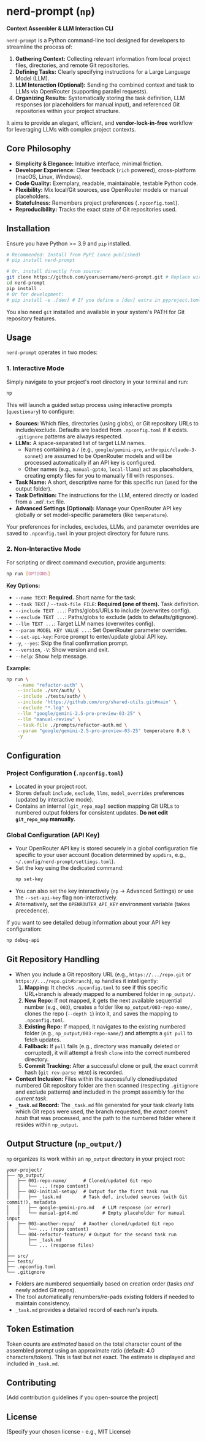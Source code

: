 # nerd-prompt (`np`)

**Context Assembler & LLM Interaction CLI**

`nerd-prompt` is a Python command-line tool designed for developers to streamline the process of:

1.  **Gathering Context:** Collecting relevant information from local project files, directories, and remote Git repositories.
2.  **Defining Tasks:** Clearly specifying instructions for a Large Language Model (LLM).
3.  **LLM Interaction (Optional):** Sending the combined context and task to LLMs via OpenRouter (supporting parallel requests).
4.  **Organizing Results:** Systematically storing the task definition, LLM responses (or placeholders for manual input), and referenced Git repositories within your project structure.

It aims to provide an elegant, efficient, and **vendor-lock-in-free** workflow for leveraging LLMs with complex project contexts.

## Core Philosophy

*   **Simplicity & Elegance:** Intuitive interface, minimal friction.
*   **Developer Experience:** Clear feedback (`rich` powered), cross-platform (macOS, Linux, Windows).
*   **Code Quality:** Exemplary, readable, maintainable, testable Python code.
*   **Flexibility:** Mix local/Git sources, use OpenRouter models or manual placeholders.
*   **Statefulness:** Remembers project preferences (`.npconfig.toml`).
*   **Reproducibility:** Tracks the exact state of Git repositories used.

## Installation

Ensure you have Python >= 3.9 and `pip` installed.

```bash
# Recommended: Install from PyPI (once published)
# pip install nerd-prompt

# Or, install directly from source:
git clone https://github.com/yourusername/nerd-prompt.git # Replace with actual URL
cd nerd-prompt
pip install .
# Or for development:
# pip install -e .[dev] # If you define a [dev] extra in pyproject.toml for test deps
```

You also need `git` installed and available in your system's PATH for Git repository features.

## Usage

`nerd-prompt` operates in two modes:

### 1. Interactive Mode

Simply navigate to your project's root directory in your terminal and run:

```bash
np
```

This will launch a guided setup process using interactive prompts (`questionary`) to configure:

*   **Sources:** Which files, directories (using globs), or Git repository URLs to include/exclude. Defaults are loaded from `.npconfig.toml` if it exists. `.gitignore` patterns are always respected.
*   **LLMs:** A space-separated list of target LLM names.
    *   Names containing a `/` (e.g., `google/gemini-pro`, `anthropic/claude-3-sonnet`) are assumed to be OpenRouter models and will be processed automatically if an API key is configured.
    *   Other names (e.g., `manual-gpt4o`, `local-llama`) act as placeholders, creating empty files for you to manually fill with responses.
*   **Task Name:** A short, descriptive name for this specific run (used for the output folder).
*   **Task Definition:** The instructions for the LLM, entered directly or loaded from a `.md`/`.txt` file.
*   **Advanced Settings (Optional):** Manage your OpenRouter API key globally or set model-specific parameters (like `temperature`).

Your preferences for includes, excludes, LLMs, and parameter overrides are saved to `.npconfig.toml` in your project directory for future runs.

### 2. Non-Interactive Mode

For scripting or direct command execution, provide arguments:

```bash
np run [OPTIONS]
```

**Key Options:**

*   `--name TEXT`: **Required.** Short name for the task.
*   `--task TEXT` / `--task-file FILE`: **Required (one of them).** Task definition.
*   `--include TEXT ...`: Paths/globs/URLs to include (overwrites config).
*   `--exclude TEXT ...`: Paths/globs to exclude (adds to defaults/gitignore).
*   `--llm TEXT ...`: Target LLM names (overwrites config).
*   `--param MODEL KEY VALUE ...`: Set OpenRouter parameter overrides.
*   `--set-api-key`: Force prompt to enter/update global API key.
*   `-y`, `--yes`: Skip the final confirmation prompt.
*   `--version`, `-V`: Show version and exit.
*   `--help`: Show help message.

**Example:**

```bash
np run \
    --name "refactor-auth" \
    --include ./src/auth/ \
    --include ./tests/auth/ \
    --include 'https://github.com/org/shared-utils.git#main' \
    --exclude "*.log" \
    --llm "google/gemini-2.5-pro-preview-03-25" \
    --llm "manual-review" \
    --task-file ./prompts/refactor-auth.md \
    --param "google/gemini-2.5-pro-preview-03-25" temperature 0.8 \
    -y
```

## Configuration

### Project Configuration (`.npconfig.toml`)

*   Located in your project root.
*   Stores default `include`, `exclude`, `llms`, `model_overrides` preferences (updated by interactive mode).
*   Contains an internal `[git_repo_map]` section mapping Git URLs to numbered output folders for consistent updates. **Do not edit `git_repo_map` manually.**

### Global Configuration (API Key)

*   Your OpenRouter API key is stored securely in a global configuration file specific to your user account (location determined by `appdirs`, e.g., `~/.config/nerd-prompt/settings.toml`).
*   Set the key using the dedicated command:
    ```bash
    np set-key
    ```
*   You can also set the key interactively (`np` -> Advanced Settings) or use the `--set-api-key` flag non-interactively.
*   Alternatively, set the `OPENROUTER_API_KEY` environment variable (takes precedence).

If you want to see detailed debug information about your API key configuration:
```bash
np debug-api
```

## Git Repository Handling

*   When you include a Git repository URL (e.g., `https://.../repo.git` or `https://.../repo.git#branch`), `np` handles it intelligently:
    1.  **Mapping:** It checks `.npconfig.toml` to see if this specific URL+branch is already mapped to a numbered folder in `np_output/`.
    2.  **New Repo:** If not mapped, it gets the next available sequential number (e.g., `003`), creates a folder like `np_output/003-repo-name/`, clones the repo (`--depth 1`) into it, and saves the mapping to `.npconfig.toml`.
    3.  **Existing Repo:** If mapped, it navigates to the existing numbered folder (e.g., `np_output/003-repo-name/`) and attempts a `git pull` to fetch updates.
    4.  **Fallback:** If `pull` fails (e.g., directory was manually deleted or corrupted), it will attempt a fresh `clone` into the correct numbered directory.
    5.  **Commit Tracking:** After a successful clone or pull, the exact commit hash (`git rev-parse HEAD`) is recorded.
*   **Context Inclusion:** Files within the successfully cloned/updated numbered Git repository folder are then scanned (respecting `.gitignore` and exclude patterns) and included in the prompt assembly for the *current task*.
*   **`_task.md` Record:** The `_task.md` file generated for your task clearly lists which Git repos were used, the branch requested, the *exact commit hash* that was processed, and the path to the numbered folder where it resides within `np_output`.

## Output Structure (`np_output/`)

`np` organizes its work within an `np_output` directory in your project root:

```
your-project/
├── np_output/
│   ├── 001-repo-name/      # Cloned/updated Git repo
│   │   └── ... (repo content)
│   ├── 002-initial-setup/  # Output for the first task run
│   │   ├── _task.md        # Task def, included sources (with Git commit!), metadata
│   │   ├── google-gemini-pro.md   # LLM response (or error)
│   │   └── manual-gpt4.md         # Empty placeholder for manual input
│   ├── 003-another-repo/   # Another cloned/updated Git repo
│   │   └── ... (repo content)
│   └── 004-refactor-feature/ # Output for the second task run
│       ├── _task.md
│       └── ... (response files)
│
├── src/
├── tests/
├── .npconfig.toml
└── .gitignore
```

*   Folders are numbered sequentially based on creation order (tasks *and* newly added Git repos).
*   The tool automatically renumbers/re-pads existing folders if needed to maintain consistency.
*   `_task.md` provides a detailed record of each run's inputs.

## Token Estimation

Token counts are *estimated* based on the total character count of the assembled prompt using an approximate ratio (default: 4.0 characters/token). This is fast but not exact. The estimate is displayed and included in `_task.md`.

## Contributing

(Add contribution guidelines if you open-source the project)

## License

(Specify your chosen license - e.g., MIT License) 